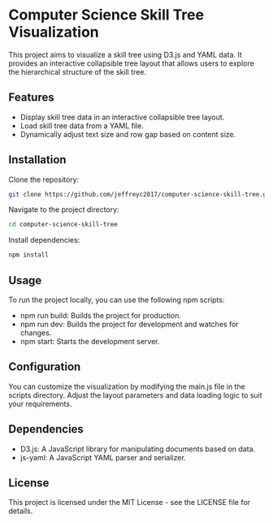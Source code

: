# Computer Science Skill Tree Visualization

This project aims to visualize a skill tree using D3.js and YAML data. It provides an interactive collapsible tree layout that allows users to explore the hierarchical structure of the skill tree.

## Features

- Display skill tree data in an interactive collapsible tree layout.
- Load skill tree data from a YAML file.
- Dynamically adjust text size and row gap based on content size.

## Installation

Clone the repository:

```bash
git clone https://github.com/jeffreyc2017/computer-science-skill-tree.git
```

Navigate to the project directory:

```bash
cd computer-science-skill-tree
```

Install dependencies:

```bash
npm install
```

## Usage

To run the project locally, you can use the following npm scripts:

- npm run build: Builds the project for production.
- npm run dev: Builds the project for development and watches for changes.
- npm start: Starts the development server.

## Configuration

You can customize the visualization by modifying the main.js file in the scripts directory. Adjust the layout parameters and data loading logic to suit your requirements.

## Dependencies

- D3.js: A JavaScript library for manipulating documents based on data.
- js-yaml: A JavaScript YAML parser and serializer.

## License

This project is licensed under the MIT License - see the LICENSE file for details.